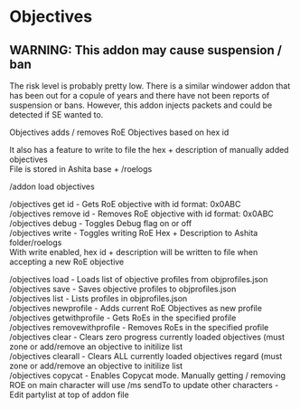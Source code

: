 # Objectives

## WARNING: This addon may cause suspension / ban  
The risk level is probably pretty low. There is a similar windower addon that has been out for a copule of years and there have not been reports of suspension or bans. However, this addon injects packets and could be detected if SE wanted to.

Objectives adds / removes RoE Objectives based on hex id  

It also has a feature to write to file the hex + description of manually added objectives  
File is stored in Ashita base + /roelogs  

/addon load objectives  

/objectives get id  - Gets RoE objective with id format: 0x0ABC  
/objectives remove id - Removes RoE objective with id format: 0x0ABC  
/objectives debug  - Toggles Debug flag on or off  
/objectives write  - Toggles writing RoE Hex + Description to Ashita folder/roelogs  
With write enabled, hex id + description will be written to file when accepting a new RoE objective  
  
/objectives load - Loads list of objective profiles from objprofiles.json  
/objectives save - Saves objective profiles to objprofiles.json  
/objectives list - Lists profiles in objprofiles.json  
/objectives newprofile <profileName> - Adds current RoE Objectives as new profile  
/objectives getwithprofile <profileName> - Gets RoEs in the specified profile  
/objectives removewithprofile <profileName> - Removes RoEs in the specified profile  
/objectives clear - Clears zero progress currently loaded objectives (must zone or add/remove an objective to initilize list  
/objectives clearall - Clears ALL currently loaded objectives regard (must zone or add/remove an objective to initilize list  
/objectives copycat - Enables Copycat mode. Manually getting / removing ROE on main character will use /ms sendTo to update other characters - Edit partylist at top of addon file  
